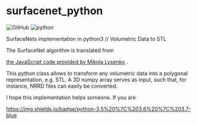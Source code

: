 # surfacenet_python
![GitHub](https://img.shields.io/github/license/mjoppich/surfacenet_python) ![python](https://img.shields.io/badge/python-3.5%20%7C%203.6%20%7C%203.7-blue) 

SurfaceNets implementation in python3 // Volumetric Data to STL

The SurfaceNet algorithm is translated from 

[the JavaScript code provided by Mikola Lysenko](https://github.com/mikolalysenko/mikolalysenko.github.com/blob/master/Isosurface/js/surfacenets.js) .

This python class allows to transform any volumetric data into a polygonal representation, e.g. STL.
A 3D numpy array serves as input, such that, for instance, NRRD files can easily be converted.


I hope this implementation helps someone. If you are 

https://img.shields.io/badge/python-3.5%20%7C%203.6%20%7C%203.7-blue